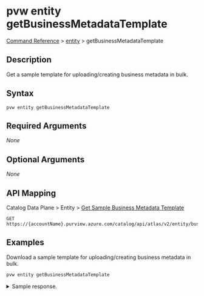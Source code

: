 # pvw entity getBusinessMetadataTemplate
[Command Reference](../../../README.md#command-reference) > [entity](./main.md) > getBusinessMetadataTemplate

## Description
Get a sample template for uploading/creating business metadata in bulk.

## Syntax
```
pvw entity getBusinessMetadataTemplate
```

## Required Arguments
*None*

## Optional Arguments
*None*

## API Mapping
Catalog Data Plane > Entity > [Get Sample Business Metadata Template](https://docs.microsoft.com/en-us/rest/api/purview/catalogdataplane/entity/get-sample-business-metadata-template)
```
GET https://{accountName}.purview.azure.com/catalog/api/atlas/v2/entity/businessmetadata/import/template
```

## Examples
Download a sample template for uploading/creating business metadata in bulk.
```powershell
pvw entity getBusinessMetadataTemplate
```
<details><summary>Sample response.</summary>
<p>

```json
{
    "export": "/YOUR_CURRENT_DIRECTORY/export.csv",
    "status_code": 200
}
```
</p>
</details>
